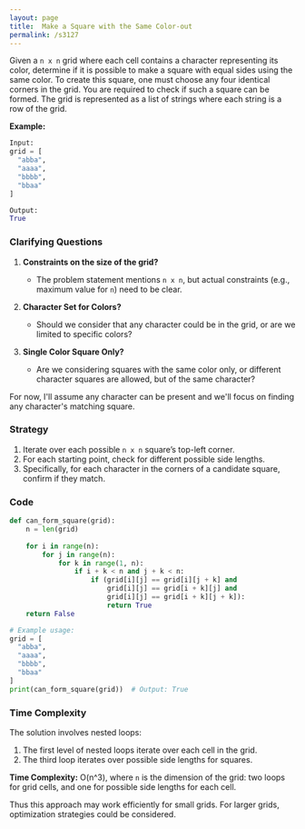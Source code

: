 ```yaml
---
layout: page
title:  Make a Square with the Same Color-out
permalink: /s3127
---
```


Given a `n x n` grid where each cell contains a character representing its color, determine if it is possible to make a square with equal sides using the same color. To create this square, one must choose any four identical corners in the grid. You are required to check if such a square can be formed. The grid is represented as a list of strings where each string is a row of the grid.

**Example:**

```python
Input:
grid = [
  "abba",
  "aaaa",
  "bbbb",
  "bbaa"
]

Output:
True
```

### Clarifying Questions

1. **Constraints on the size of the grid?**
   - The problem statement mentions `n x n`, but actual constraints (e.g., maximum value for `n`) need to be clear.
   
2. **Character Set for Colors?**
   - Should we consider that any character could be in the grid, or are we limited to specific colors?

3. **Single Color Square Only?**
   - Are we considering squares with the same color only, or different character squares are allowed, but of the same character?

For now, I'll assume any character can be present and we'll focus on finding any character's matching square.

### Strategy

1. Iterate over each possible `n x n` square’s top-left corner.
2. For each starting point, check for different possible side lengths.
3. Specifically, for each character in the corners of a candidate square, confirm if they match.

### Code

```python
def can_form_square(grid):
    n = len(grid)
    
    for i in range(n):
        for j in range(n):
            for k in range(1, n):
                if i + k < n and j + k < n:
                    if (grid[i][j] == grid[i][j + k] and 
                        grid[i][j] == grid[i + k][j] and 
                        grid[i][j] == grid[i + k][j + k]):
                        return True
    return False

# Example usage:
grid = [
  "abba",
  "aaaa",
  "bbbb",
  "bbaa"
]
print(can_form_square(grid))  # Output: True
```

### Time Complexity

The solution involves nested loops:

1. The first level of nested loops iterate over each cell in the grid.
2. The third loop iterates over possible side lengths for squares.

**Time Complexity:** O(n^3), where `n` is the dimension of the grid: two loops for grid cells, and one for possible side lengths for each cell.

Thus this approach may work efficiently for small grids. For larger grids, optimization strategies could be considered.